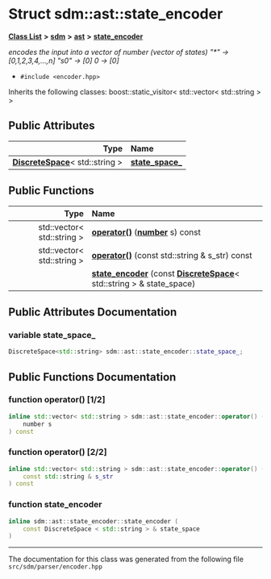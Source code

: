 
<NavBar active_item_id="2"/>

# Struct sdm::ast::state\_encoder


[**Class List**](annotated.md) **>** [**sdm**](namespacesdm.md) **>** [**ast**](namespacesdm_1_1ast.md) **>** [**state\_encoder**](structsdm_1_1ast_1_1state__encoder.md)



_encodes the input into a vector of number (vector of states) "\*" -&gt; [0,1,2,3,4,...,n] "s0" -&gt; [0] 0 -&gt; [0]_ 

* `#include <encoder.hpp>`



Inherits the following classes: boost::static_visitor< std::vector< std::string > >










## Public Attributes

| Type | Name |
| ---: | :--- |
|  [**DiscreteSpace**](classsdm_1_1DiscreteSpace.md)&lt; std::string &gt; | [**state\_space\_**](structsdm_1_1ast_1_1state__encoder.md#variable-state-space-)  <br> |


## Public Functions

| Type | Name |
| ---: | :--- |
|  std::vector&lt; std::string &gt; | [**operator()**](structsdm_1_1ast_1_1state__encoder.md#function-operator()-1-2) ([**number**](namespacesdm.md#typedef-number) s) const<br> |
|  std::vector&lt; std::string &gt; | [**operator()**](structsdm_1_1ast_1_1state__encoder.md#function-operator()-2-2) (const std::string & s\_str) const<br> |
|   | [**state\_encoder**](structsdm_1_1ast_1_1state__encoder.md#function-state-encoder) (const [**DiscreteSpace**](classsdm_1_1DiscreteSpace.md)&lt; std::string &gt; & state\_space) <br> |








## Public Attributes Documentation


### variable state\_space\_ 


```cpp
DiscreteSpace<std::string> sdm::ast::state_encoder::state_space_;
```


## Public Functions Documentation


### function operator() [1/2]


```cpp
inline std::vector< std::string > sdm::ast::state_encoder::operator() (
    number s
) const
```



### function operator() [2/2]


```cpp
inline std::vector< std::string > sdm::ast::state_encoder::operator() (
    const std::string & s_str
) const
```



### function state\_encoder 


```cpp
inline sdm::ast::state_encoder::state_encoder (
    const DiscreteSpace < std::string > & state_space
) 
```



------------------------------
The documentation for this class was generated from the following file `src/sdm/parser/encoder.hpp`